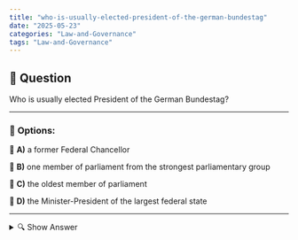 ```yaml
---
title: "who-is-usually-elected-president-of-the-german-bundestag"
date: "2025-05-23"
categories: "Law-and-Governance"
tags: "Law-and-Governance"
---
```


## 📌 **Question**

Who is usually elected President of the German Bundestag?



---

### 📝 **Options:**

🔘 **A)** a former Federal Chancellor

🔘 **B)** one member of parliament from the strongest parliamentary group

🔘 **C)** the oldest member of parliament

🔘 **D)** the Minister-President of the largest federal state

---

<details>
  <summary>🔍 Show Answer</summary>

  <p>
💡  <b>Correct Answer:</b>  b
  </p>
  <p>
    📖<b>Explanation:</b>
    
  </p>
</details>
